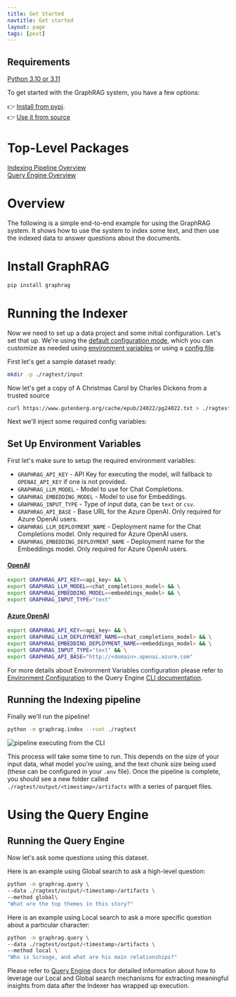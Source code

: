 ```yaml
---
title: Get Started
navtitle: Get started
layout: page
tags: [post]
---
```


## Requirements

[Python 3.10 or 3.11](https://www.python.org/downloads/)

To get started with the GraphRAG system, you have a few options:

👉 [Install from pypi](https://pypi.org/project/graphrag/). <br/>
👉 [Use it from source](../developing)<br/>

# Top-Level Packages

[Indexing Pipeline Overview](../_index/overview)<br/>
[Query Engine Overview](../_query/overview)

# Overview

The following is a simple end-to-end example for using the GraphRAG system.
It shows how to use the system to index some text, and then use the indexed data to answer questions about the documents.

# Install GraphRAG

```bash
pip install graphrag
```

# Running the Indexer

Now we need to set up a data project and some initial configuration. Let's set that up. We're using the [default configuration mode](/_posts/_config/overview/), which you can customize as needed using [environment variables](/_posts/_config/env_vars/) or using a [config file](/_posts/_config/json_yaml/).

First let's get a sample dataset ready:

```sh
mkdir -p ./ragtest/input
```

Now let's get a copy of A Christmas Carol by Charles Dickens from a trusted source

```sh
curl https://www.gutenberg.org/cache/epub/24022/pg24022.txt > ./ragtest/input/book.txt
```

Next we'll inject some required config variables:

## Set Up Environment Variables

First let's make sure to setup the required environment variables:

- `GRAPHRAG_API_KEY` - API Key for executing the model, will fallback to `OPENAI_API_KEY` if one is not provided.
- `GRAPHRAG_LLM_MODEL` - Model to use for Chat Completions.
- `GRAPHRAG_EMBEDDING_MODEL` - Model to use for Embeddings.
- `GRAPHRAG_INPUT_TYPE` - Type of input data, can be `text` or `csv`.
- `GRAPHRAG_API_BASE` - Base URL for the Azure OpenAI. Only required for Azure OpenAI users.
- `GRAPHRAG_LLM_DEPLOYMENT_NAME` - Deployment name for the Chat Completions model. Only required for Azure OpenAI users.
- `GRAPHRAG_EMBEDDING_DEPLOYMENT_NAME` - Deployment name for the Embeddings model. Only required for Azure OpenAI users.

#### <ins>OpenAI</ins>

```sh
export GRAPHRAG_API_KEY=<api_key> && \
export GRAPHRAG_LLM_MODEL=<chat_completions_model> && \
export GRAPHRAG_EMBEDDING_MODEL=<embeddings_model> && \
export GRAPHRAG_INPUT_TYPE="text"
```

#### <ins>Azure OpenAI</ins>

```sh
export GRAPHRAG_API_KEY=<api_key> && \
export GRAPHRAG_LLM_DEPLOYMENT_NAME=<chat_completions_model> && \
export GRAPHRAG_EMBEDDING_DEPLOYMENT_NAME=<embeddings_model> && \
export GRAPHRAG_INPUT_TYPE="text" && \
export GRAPHRAG_API_BASE="http://<domain>.openai.azure.com"
```

For more details about Environment Variables configuration please refer to [Environment Configuration](./_config/overview/) to the Query Engine [CLI documentation](../_query/3-cli).

## Running the Indexing pipeline

Finally we'll run the pipeline!

```sh
python -m graphrag.index --root ./ragtest
```

![pipeline executing from the CLI](/img/pipeline-running.png)

This process will take some time to run. This depends on the size of your input data, what model you're using, and the text chunk size being used (these can be configured in your `.env` file).
Once the pipeline is complete, you should see a new folder called `./ragtest/output/<timestamp>/artifacts` with a series of parquet files.

# Using the Query Engine

## Running the Query Engine

Now let's ask some questions using this dataset.

Here is an example using Global search to ask a high-level question:

```sh
python -m graphrag.query \
--data ./ragtest/output/<timestamp>/artifacts \
--method global\
"What are the top themes in this story?"
```

Here is an example using Local search to ask a more specific question about a particular character:

```sh
python -m graphrag.query \
--data ./ragtest/output/<timestamp>/artifacts \
--method local \
"Who is Scrooge, and what are his main relationships?"
```

Please refer to [Query Engine](../_query/overview) docs for detailed information about how to leverage our Local and Global search mechanisms for extracting meaningful insights from data after the Indexer has wrapped up execution.

